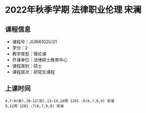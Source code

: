 # 2022年秋季学期 法律职业伦理 宋澜






## 课程信息

- 课程号：JURI6102U.01
- 学分：2
- 教学类型：理论课
- 开课单位：法律硕士教育中心
- 课程类别：硕士
- 课程层次：研究生课程

## 上课时间

```
4,7~9(单),10~12(双),13~14,16周 1201 :6(6,7,8,9) 宋澜
9,12周 1201 :7(6,7,8,9) 宋澜
```

